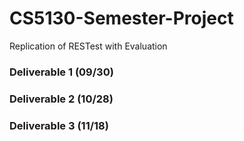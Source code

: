 # CS5130-Semester-Project
Replication of RESTest with Evaluation

### Deliverable 1 (09/30)


### Deliverable 2 (10/28)


### Deliverable 3 (11/18)